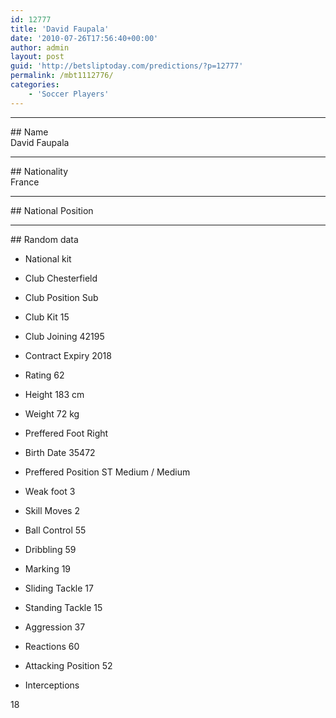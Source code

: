 ```yaml
---
id: 12777
title: 'David Faupala'
date: '2010-07-26T17:56:40+00:00'
author: admin
layout: post
guid: 'http://betsliptoday.com/predictions/?p=12777'
permalink: /mbt1112776/
categories:
    - 'Soccer Players'
---
```


- - - - - -

\## Name  
 David Faupala

- - - - - -

\## Nationality  
 France

- - - - - -

\## National Position

- - - - - -

\## Random data

- National kit
- Club
 Chesterfield

- Club Position
 Sub

- Club Kit
 15

- Club Joining
 42195

- Contract Expiry
 2018

- Rating
 62

- Height
 183 cm

- Weight
 72 kg

- Preffered Foot
 Right

- Birth Date
 35472

- Preffered Position
 ST Medium / Medium

- Weak foot
 3

- Skill Moves
 2

- Ball Control
 55

- Dribbling
 59

- Marking
 19

- Sliding Tackle
 17

- Standing Tackle
 15

- Aggression
 37

- Reactions
 60

- Attacking Position
 52

- Interceptions

 18